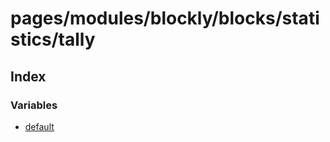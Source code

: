 # pages/modules/blockly/blocks/statistics/tally

## Index

### Variables

- [default](variables/default.md)
